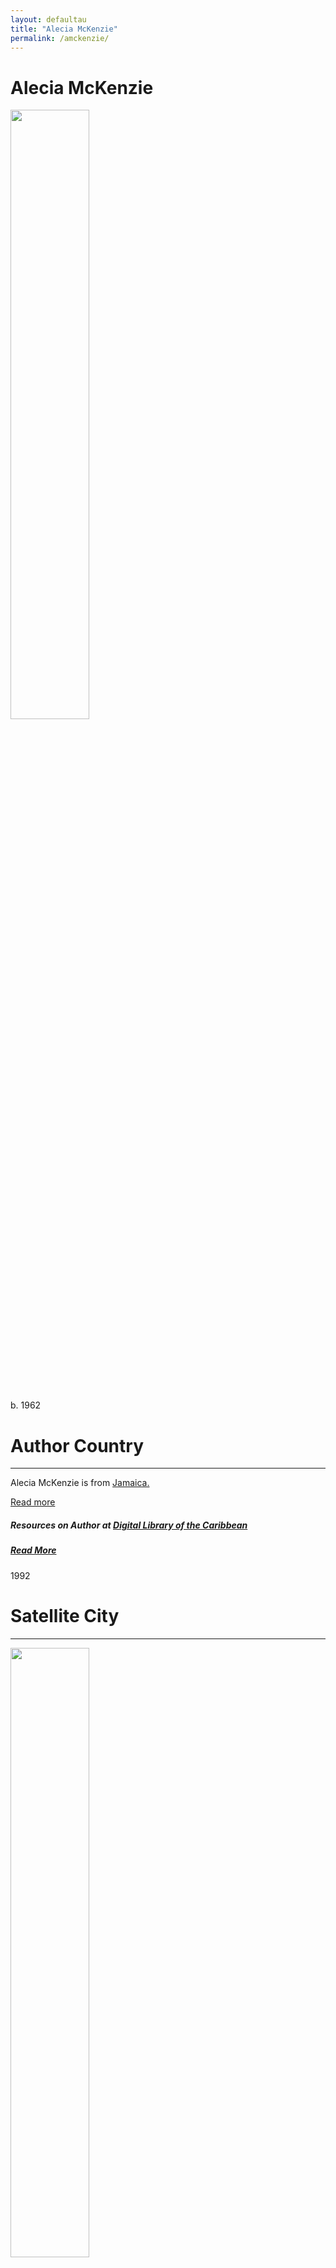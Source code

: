 ```yaml
---
layout: defaultau
title: "Alecia McKenzie"
permalink: /amckenzie/
---
```

<!-- partial:index.partial.html -->
<div class="content">
    <h1>Alecia McKenzie</h1>
    <div class="quote">
        <div><img src="https://www.peepaltreepress.com/sites/default/files/styles/author_large/public/McKenzie%20at%20book%20launch2.jpg?itok=Hy6lKkCR" height="50%" width = "50%" class="logo"></div>
    </div>
    <div class="timeline">
        <div style="padding-bottom:100px;"></div>
        <div class="block">
            <div class="date right"><p class="right">b. 1962</p></div>
            <div class="dot"></div>
            <div class="left first">
            <div class="author_country">
                <h1>Author Country</h1><hr>
          <div class="aclocation">  <p>Alecia McKenzie is from <a href="{{ site.baseurl }}/4">Jamaica.</a></p></div>
                <div class="acreadmore"><a href="https://en.wikipedia.org/wiki/Alecia_McKenzie" target="_blank">Read more</a></div>
                <h5>Resources on Author at <a href="https://dloc.com">Digital Library of the Caribbean</a><h5>
                <div class="acreadmore"><a href="https://dloc.com/AA00090268/00058/pdf" target="_blank">Read More</a></div>
            </div>
         <div class="block">
            <div class="date left"><p class="left">1992</p></div>
            <div class="dot"></div>
            <div class="right hide">
                <h1>Satellite City</h1><hr>
                <p><img src="https://i.gr-assets.com/images/S/compressed.photo.goodreads.com/books/1266826720l/4594966.jpg" height="50%" width = "50%"></p>
                <p>
                Language: English<br/>
                Publisher: Longman<br/>
                Pub_location: London, England<br/>
                Genre: Fiction (Short Story Collection)<br/>
                Length: 200<br/>                   </p>
            </div>
        </div>
        <div class="block">
            <div class="date right"><p class="right">1995</p></div>
            <div class="dot"></div>
            <div class="left hide">
                <h1>When the rain stopped in Natland</h1><hr>
                <p><img src="https://images-na.ssl-images-amazon.com/images/I/61X9i0ErSAL._SX398_BO1,204,203,200_.jpg" height="50%" width = "50%"></p>
                <p>
                Language: English <br/>
                Publisher: Longman <br/>
                Pub_location: London, England <br/>
                Genre: Fiction (Short Story Collection) <br/>
                Length: 95</p>
            </div>
        </div>
        <div class="block">
            <div class="date left"><p class="left">2005</p></div>
            <div class="dot"></div>
            <div class="right hide">
                <h1>Doctor's Orders</h1><hr>
                <p><img src="https://images-na.ssl-images-amazon.com/images/I/51cxnBh6ZxL._SX324_BO1,204,203,200_.jpg" height="50%" width = "50%"></p>
                <p>
                Language: English <br/>
                Publisher: Heinemann <br/>
                Pub_location: Portsmouth, NH, United States <br/>
                Genre: Fiction (Short Story Collection) <br/>
                Length: 107</p>
            </div>
        </div>
             <div class="block">
            <div class="date right"><p class="right">2011</p></div>
            <div class="dot"></div>
            <div class="left hide">
                <h1>Sweetheart</h1><hr>
                <p><img src="https://m.media-amazon.com/images/I/51t+pBpbA7L._SX326_BO1,204,203,200_.jpg" height="50%" width = "50%"></p>
                <p>
                Language: English<br/>
                Publisher: Peepal Tree Press Ltd<br/>
                Pub_location: Leeds, LDN, England<br/>
                Genre: Fiction (Short Story Collection)<br/>
                Length: 138<br/>                   </p>
            </div>
        </div>
        <div class="block">
            <div class="date left"><p class="left">2020</p></div>
            <div class="dot"></div>
            <div class="right hide">
                <h1>A Million Aunties</h1><hr>
                <p><img src="https://encrypted-tbn0.gstatic.com/images?q=tbn:ANd9GcRjE8bfg0E0HzqA73ovoR68rLIBNBb9o4-E2jymfkOFWFp6aZzJ" height="50%" width = "50%"></p>
                <p>
                Language: English <br/>
                Publisher: Akashic Books <br/>
                Pub_location: Brooklyn, NY, United States <br/>
                Genre: Fiction <br/>
                Length: 198</p>
            </div>
        </div>
  <!-- partial -->
<script src='https://cdnjs.cloudflare.com/ajax/libs/jquery/3.1.1/jquery.min.js'></script><script  src="{{ site.baseurl }}/assets/js/authorscript.js"></script>